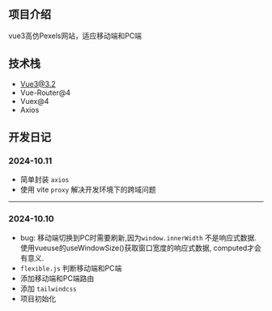## 项目介绍
vue3高仿Pexels网站，适应移动端和PC端

## 技术栈
- Vue3@3.2
- Vue-Router@4
- Vuex@4
- Axios


## 开发日记


### 2024-10.11

- 简单封装 `axios`
- 使用 vite `proxy` 解决开发环境下的跨域问题
---
### 2024-10.10
- bug: 移动端切换到PC时需要刷新,因为`window.innerWidth` 不是响应式数据. 使用vueuse的useWindowSize()获取窗口宽度的响应式数据,  computed才会有意义.
- `flexible.js` 判断移动端和PC端
- 添加移动端和PC端路由
- 添加 `tailwindcss`
- 项目初始化



